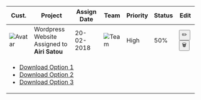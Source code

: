 <!DOCTYPE html>
<html lang="en">
<head>
    <meta charset="UTF-8">
    <meta name="viewport" content="width=device-width, initial-scale=1.0">
    <title>Task Management Table</title>
    <link rel="stylesheet" href="styles.css">
</head>
<body>
    <table>
        <thead>
            <tr>
                <th>Cust.</th>
                <th>Project</th>
                <th>Assign Date</th>
                <th>Team</th>
                <th>Priority</th>
                <th>Status</th>
                <th>Edit</th>
            </tr>
        </thead>
        <tbody>
            <tr class="main-row" onclick="toggleDetails(this)">
                <td><img src="path_to_avatar1.jpg" alt="Avatar" class="avatar"></td>
                <td>
                    Wordpress Website<br>
                    <span class="assigned-to">Assigned to <strong>Airi Satou</strong></span>
                </td>
                <td>20-02-2018</td>
                <td><img src="team_image.jpg" alt="Team" class="team"></td>
                <td>High</td>
                <td>
                    <span>50%</span>
                    <div class="progress-bar" style="width: 50%; background-color: green;"></div>
                </td>
                <td>
                    <button class="edit-btn">✏️</button>
                    <button class="delete-btn">🗑️</button>
                </td>
            </tr>
            <tr class="details-row">
                <td colspan="7">
                    <div class="details-content">
                        <ul>
                            <li><a href="download_link1">Download Option 1</a></li>
                            <li><a href="download_link2">Download Option 2</a></li>
                            <li><a href="download_link3">Download Option 3</a></li>
                        </ul>
                    </div>
                </td>
            </tr>
            <!-- Add more rows similarly -->
        </tbody>
    </table>
    <script src="script.js"></script>
</body>
</html>
